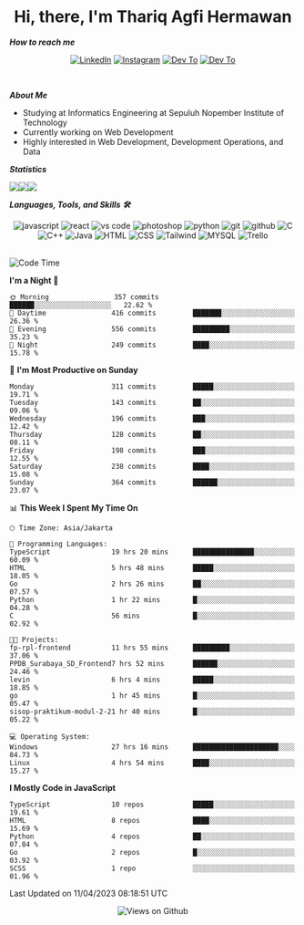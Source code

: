 <div align="center">
  <h1>Hi, there, I'm Thariq Agfi Hermawan</h1>
</div>


***How to reach me***
<p align='center'>
   <a href="https://www.linkedin.com/in/thariqagfihermawan" target="_blank"><img src="https://img.shields.io/badge/LinkedIn-0077B5?style=for-the-badge&logo=linkedin&logoColor=white" alt="LinkedIn"></a>
   <a href="https://www.instagram.com/thoriqagfi" target="_blank"><img src="https://img.shields.io/badge/Instagram-E4405F?style=for-the-badge&logo=instagram&logoColor=white" alt="Instagram"></a>
   <a href="https://medium.com/@thoriq.aghfi60" target="_blank"><img src="https://img.shields.io/badge/Medium-12100E?style=for-the-badge&logo=medium&logoColor=white" alt="Dev To"></a>
   <a href="https://linktr.ee/thoriqagfi" target="_blank"><img src="https://img.shields.io/badge/linktree-1de9b6?style=for-the-badge&logo=linktree&logoColor=white" alt="Dev To"></a>
</p>

<br>

***About Me***
- Studying at Informatics Engineering at Sepuluh Nopember Institute of Technology
- Currently working on Web Development
- Highly interested in Web Development, Development Operations, and Data

***Statistics***

<!-- [![GitHub Streak](http://github-readme-streak-stats.herokuapp.com?user=thoriqagfi&theme=dark)](https://git.io/streak-stats) -->

<div align="center">
  <div style="display: flex;">
    <img src="http://github-readme-streak-stats.herokuapp.com?user=thoriqagfi&theme=chartreuse-dark"/>
    <img src="https://github-readme-stats.vercel.app/api/top-langs/?username=thoriqagfi&layout=compact&&theme=chartreuse-dark&langs_count=8)](https://github.com/thoriqagfi"/>
    <img src="https://github-readme-stats.vercel.app/api?username=thoriqagfi&show_icons=true&theme=chartreuse-dark"/>
  </div>
</div>

<!-- [![Top Langs](https://github-readme-stats.vercel.app/api/top-langs/?username=thoriqagfi&layout=compact&&theme=chartreuse-dark&langs_count=8)](https://github.com/thoriqagfi)
< ![Agfi's GitHub stats](https://github-readme-stats.vercel.app/api?username=thoriqagfi&show_icons=true&theme=chartreuse-dark) -->

***Languages, Tools, and Skills 🛠***

  <div align="center">
    <img src="https://img.shields.io/badge/JavaScript-F7DF1E?style=for-the-badge&logo=javascript&logoColor=black" alt="javascript" />
    <img src="https://img.shields.io/badge/React-61DAFB?style=for-the-badge&logo=react&logoColor=black" alt="react" />
    <img src="https://img.shields.io/badge/vs%20code-007ACC?style=for-the-badge&logo=visual%20studio%20code&logoColor=white" alt="vs code" />
    <img src="https://img.shields.io/badge/adobe%20photoshop-31A8FF?style=for-the-badge&logo=adobe%20photoshop&logoColor=white" alt="photoshop" />
    <img src="https://img.shields.io/badge/python-3776AB?style=for-the-badge&logo=python&logoColor=white" alt="python" />
    <img src="https://img.shields.io/badge/Git-F05032?style=for-the-badge&logo=git&logoColor=white" alt="git" />
    <img src="https://img.shields.io/badge/GitHub-100000?style=for-the-badge&logo=github&logoColor=white" alt="github" />
    <img src="https://img.shields.io/badge/c-%2300599C.svg?style=for-the-badge&logo=c&logoColor=white" alt="C" />
    <img src="https://img.shields.io/badge/c++-%2300599C.svg?style=for-the-badge&logo=c%2B%2B&logoColor=white" alt="C++" />
    <img src="https://img.shields.io/badge/Java-ED8B00?style=for-the-badge&logo=java&logoColor=white" alt="Java"/>
    <img src="https://img.shields.io/badge/HTML5-E34F26?style=for-the-badge&logo=html5&logoColor=white" alt="HTML" />
    <img src="https://img.shields.io/badge/CSS-239120?&style=for-the-badge&logo=css3&logoColor=white" alt ="CSS" />
    <img src="https://img.shields.io/badge/tailwindcss-%2338B2AC.svg?style=for-the-badge&logo=tailwind-css&logoColor=white" alt="Tailwind" />
    <img src="https://img.shields.io/badge/MySQL-00000F?style=for-the-badge&logo=mysql&logoColor=white" alt="MYSQL" />
    <img src="https://img.shields.io/badge/Trello-%23026AA7.svg?style=for-the-badge&logo=Trello&logoColor=white" alt="Trello" />
  </div><br>

<!--START_SECTION:waka-->
![Code Time](http://img.shields.io/badge/Code%20Time-296%20hrs%2056%20mins-blue)

**I'm a Night 🦉** 

```text
🌞 Morning                357 commits         ██████░░░░░░░░░░░░░░░░░░░   22.62 % 
🌆 Daytime                416 commits         ███████░░░░░░░░░░░░░░░░░░   26.36 % 
🌃 Evening                556 commits         █████████░░░░░░░░░░░░░░░░   35.23 % 
🌙 Night                  249 commits         ████░░░░░░░░░░░░░░░░░░░░░   15.78 % 
```
📅 **I'm Most Productive on Sunday** 

```text
Monday                   311 commits         █████░░░░░░░░░░░░░░░░░░░░   19.71 % 
Tuesday                  143 commits         ██░░░░░░░░░░░░░░░░░░░░░░░   09.06 % 
Wednesday                196 commits         ███░░░░░░░░░░░░░░░░░░░░░░   12.42 % 
Thursday                 128 commits         ██░░░░░░░░░░░░░░░░░░░░░░░   08.11 % 
Friday                   198 commits         ███░░░░░░░░░░░░░░░░░░░░░░   12.55 % 
Saturday                 238 commits         ████░░░░░░░░░░░░░░░░░░░░░   15.08 % 
Sunday                   364 commits         ██████░░░░░░░░░░░░░░░░░░░   23.07 % 
```


📊 **This Week I Spent My Time On** 

```text
🕑︎ Time Zone: Asia/Jakarta

💬 Programming Languages: 
TypeScript               19 hrs 20 mins      ███████████████░░░░░░░░░░   60.09 % 
HTML                     5 hrs 48 mins       █████░░░░░░░░░░░░░░░░░░░░   18.05 % 
Go                       2 hrs 26 mins       ██░░░░░░░░░░░░░░░░░░░░░░░   07.57 % 
Python                   1 hr 22 mins        █░░░░░░░░░░░░░░░░░░░░░░░░   04.28 % 
C                        56 mins             █░░░░░░░░░░░░░░░░░░░░░░░░   02.92 % 

🐱‍💻 Projects: 
fp-rpl-frontend          11 hrs 55 mins      █████████░░░░░░░░░░░░░░░░   37.06 % 
PPDB_Surabaya_SD_Frontend7 hrs 52 mins       ██████░░░░░░░░░░░░░░░░░░░   24.46 % 
levin                    6 hrs 4 mins        █████░░░░░░░░░░░░░░░░░░░░   18.85 % 
go                       1 hr 45 mins        █░░░░░░░░░░░░░░░░░░░░░░░░   05.47 % 
sisop-praktikum-modul-2-21 hr 40 mins        █░░░░░░░░░░░░░░░░░░░░░░░░   05.22 % 

💻 Operating System: 
Windows                  27 hrs 16 mins      █████████████████████░░░░   84.73 % 
Linux                    4 hrs 54 mins       ████░░░░░░░░░░░░░░░░░░░░░   15.27 % 
```

**I Mostly Code in JavaScript** 

```text
TypeScript               10 repos            █████░░░░░░░░░░░░░░░░░░░░   19.61 % 
HTML                     8 repos             ████░░░░░░░░░░░░░░░░░░░░░   15.69 % 
Python                   4 repos             ██░░░░░░░░░░░░░░░░░░░░░░░   07.84 % 
Go                       2 repos             █░░░░░░░░░░░░░░░░░░░░░░░░   03.92 % 
SCSS                     1 repo              ░░░░░░░░░░░░░░░░░░░░░░░░░   01.96 % 
```




 Last Updated on 11/04/2023 08:18:51 UTC
<!--END_SECTION:waka-->

<div align="center">
<img src="https://komarev.com/ghpvc/?username=thoriqagfi&color=blue" alt="Views on Github" />
</div>